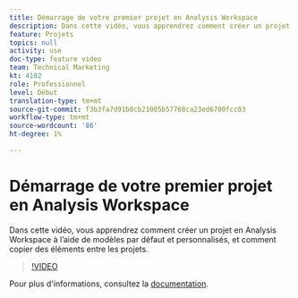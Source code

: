 ```yaml
---
title: Démarrage de votre premier projet en Analysis Workspace
description: Dans cette vidéo, vous apprendrez comment créer un projet en Analysis Workspace à l’aide de modèles par défaut et personnalisés, et comment copier des éléments entre les projets.
feature: Projets
topics: null
activity: use
doc-type: feature video
team: Technical Marketing
kt: 4102
role: Professionnel
level: Début
translation-type: tm+mt
source-git-commit: f3b3fa7d91b0cb21005b57768ca23ed6700fcc03
workflow-type: tm+mt
source-wordcount: '86'
ht-degree: 1%

---
```



# Démarrage de votre premier projet en Analysis Workspace

Dans cette vidéo, vous apprendrez comment créer un projet en Analysis Workspace à l’aide de modèles par défaut et personnalisés, et comment copier des éléments entre les projets.

>[!VIDEO](https://video.tv.adobe.com/v/30368/?quality=12)

Pour plus d&#39;informations, consultez la [documentation](https://docs.adobe.com/content/help/en/analytics/analyze/analysis-workspace/build-workspace-project/freeform-overview.html).

